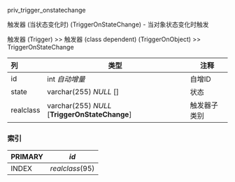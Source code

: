 priv_trigger_onstatechange

触发器 (当状态变化时) (TriggerOnStateChange) - 当对象状态变化时触发

触发器 (Trigger) >> 触发器 (class dependent) (TriggerOnObject) >> TriggerOnStateChange



| 列        | 类型                                           | 注释         |
| :-------- | ---------------------------------------------- | ------------ |
| id        | int *自动增量*                                 | 自增ID       |
| state     | varchar(255) *NULL* []                         | 状态         |
| realclass | varchar(255) *NULL* [**TriggerOnStateChange**] | 触发器子类别 |

### 索引

| PRIMARY | *id*            |
| :------ | --------------- |
| INDEX   | *realclass*(95) |
